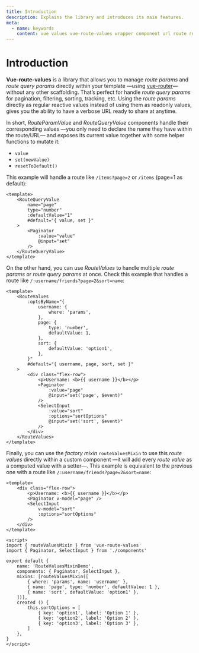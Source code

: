 ```yaml
---
title: Introduction
description: Explains the library and introduces its main features.
meta:
  - name: keywords
    content: vue values vue-route-values wrapper component url route router param query introduction
---
```


# Introduction

**Vue-route-values** is a library that allows you to manage _route params_ and _route query params_ directly within your template —using [vue-router](https://router.vuejs.org/)— without any other scaffolding. That’s perfect for handle _route query params_ for pagination, filtering, sorting, tracking, etc. Using the _route params_ directly as regular reactive values instead of using them as readonly values, gives you the ability to have a verbose URL ready to share at anytime.

In short, _RouteParamValue_ and _RouteQueryValue_ components handle their corresponding values —you only need to declare the name they have within the route/URL— and exposes its current value together with some helper functions to mutate it:
- `value`
- `set(newValue)`
- `resetToDefault()`

This example will handle a route like `/items?page=2` or `/items` (page=1 as default):

```vue {2-7,9,10}
<template>
	<RouteQueryValue
		name="page"
		type="number"
		:defaultValue="1"
		#default="{ value, set }"
	>
		<Paginator
			:value="value"
			@input="set"
		/>
	</RouteQueryValue>
</template>
```

On the other hand, you can use _RouteValues_ to handle multiple _route params_ or _route query params_ at once. Check this example that handles a route like `/:username/friends?page=2&sort=name`:

```vue {2-16,18,20,21,24,26}
<template>
	<RouteValues
		:optsByName="{
			username: {
				where: 'params',
			},
			page: {
				type: 'number',
				defaultValue: 1,
			},
			sort: {
				defaultValue: 'option1',
			},
		}"
		#default="{ username, page, sort, set }"
	>
		<div class="flex-row">
			<p>Username: <b>{{ username }}</b></p>
			<Paginator
				:value="page"
				@input="set('page', $event)"
			/>
			<SelectInput
				:value="sort"
				:options="sortOptions"
				@input="set('sort', $event)"
			/>
		</div>
	</RouteValues>
</template>
```

Finally, you can use the _factory mixin_ `routeValuesMixin` to use this _route values_ directly within a custom component —it will add every _route value_ as a computed value with a setter—.
This example is equivalent to the previous one with a route like `/:username/friends?page=2&sort=name`:

```vue {3,4,6,13,19-23}
<template>
	<div class="flex-row">
		<p>Username: <b>{{ username }}</b></p>
		<Paginator v-model="page" />
		<SelectInput
			v-model="sort"
			:options="sortOptions"
		/>
	</div>
</template>

<script>
import { routeValuesMixin } from 'vue-route-values'
import { Paginator, SelectInput } from './components'

export default {
    name: 'RouteValuesMixinDemo',
    components: { Paginator, SelectInput },
    mixins: [routeValuesMixin([
        { where: 'params', name: 'username' },
        { name: 'page', type: 'number', defaultValue: 1 },
        { name: 'sort', defaultValue: 'option1' },
    ])],
    created () {
        this.sortOptions = [
            { key: 'option1', label: 'Option 1' },
            { key: 'option2', label: 'Option 2' },
            { key: 'option3', label: 'Option 3' },
        ]
    },
}
</script>
```
